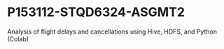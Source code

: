 # P153112-STQD6324-ASGMT2
Analysis of flight delays and cancellations using Hive, HDFS, and Python (Colab)
